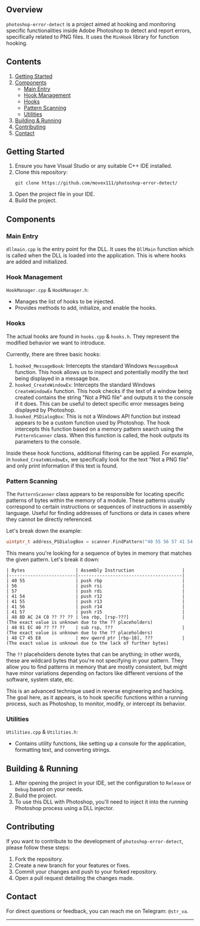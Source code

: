 ## Overview

`photoshop-error-detect` is a project aimed at hooking and monitoring specific functionalities inside Adobe Photoshop to detect and report errors, specifically related to PNG files. It uses the `MinHook` library for function hooking.

## Contents

1. [Getting Started](#getting-started)
2. [Components](#components)
    - [Main Entry](#main-entry)
    - [Hook Management](#hook-management)
    - [Hooks](#hooks)
    - [Pattern Scanning](#pattern-scanning)
    - [Utilities](#utilities)
3. [Building & Running](#building--running)
4. [Contributing](#contributing)
5. [Contact](#contact)
   
## Getting Started

1. Ensure you have Visual Studio or any suitable C++ IDE installed.
2. Clone this repository:
    ```
    git clone https://github.com/movex111/photoshop-error-detect/
    ```
4. Open the project file in your IDE.
5. Build the project.

## Components

### Main Entry

`dllmain.cpp` is the entry point for the DLL. It uses the `DllMain` function which is called when the DLL is loaded into the application. This is where hooks are added and initialized.

### Hook Management

`HookManager.cpp` & `HookManager.h`:
- Manages the list of hooks to be injected.
- Provides methods to add, initialize, and enable the hooks.

### Hooks

The actual hooks are found in `hooks.cpp` & `hooks.h`. They represent the modified behavior we want to introduce.

Currently, there are three basic hooks:

1. `hooked_MessageBoxA`: Intercepts the standard Windows `MessageBoxA` function. This hook allows us to inspect and potentially modify the text being displayed in a message box.
2. `hooked_CreateWindowEx`: Intercepts the standard Windows `CreateWindowEx` function. This hook checks if the text of a window being created contains the string "Not a PNG file" and outputs it to the console if it does. This can be useful to detect specific error messages being displayed by Photoshop.
3. `hooked_PSDialogBox`: This is not a Windows API function but instead appears to be a custom function used by Photoshop. The hook intercepts this function based on a memory pattern search using the `PatternScanner` class. When this function is called, the hook outputs its parameters to the console.

Inside these hook functions, additional filtering can be applied. For example, in `hooked_CreateWindowEx`, we specifically look for the text "Not a PNG file" and only print information if this text is found.

### Pattern Scanning

The `PatternScanner` class appears to be responsible for locating specific patterns of bytes within the memory of a module. These patterns usually correspond to certain instructions or sequences of instructions in assembly language. Useful for finding addresses of functions or data in cases where they cannot be directly referenced.

Let's break down the example:

```cpp
uintptr_t address_PSDialogBox = scanner.FindPattern("40 55 56 57 41 54 41 55 41 56 41 57 48 8D AC 24 C0 ?? ?? ?? 48 81 EC 40 ?? ?? ?? 48 C7 45 E8");
```

This means you're looking for a sequence of bytes in memory that matches the given pattern. Let's break it down:

```
| Bytes                   | Assembly Instruction                  |
|-------------------------|---------------------------------------|
| 40 55                   | push rbp                              |
| 56                      | push rsi                              |
| 57                      | push rdi                              |
| 41 54                   | push r12                              |
| 41 55                   | push r13                              |
| 41 56                   | push r14                              |
| 41 57                   | push r15                              |
| 48 8D AC 24 C0 ?? ?? ?? | lea rbp, [rsp-???]                    | (The exact value is unknown due to the ?? placeholders)
| 48 81 EC 40 ?? ?? ??    | sub rsp, ???                          | (The exact value is unknown due to the ?? placeholders)
| 48 C7 45 E8             | mov qword ptr [rbp-18], ???           | (The exact value is unknown due to the lack of further bytes)
```

The `??` placeholders denote bytes that can be anything; in other words, these are wildcard bytes that you're not specifying in your pattern. They allow you to find patterns in memory that are mostly consistent, but might have minor variations depending on factors like different versions of the software, system state, etc.

This is an advanced technique used in reverse engineering and hacking. The goal here, as it appears, is to hook specific functions within a running process, such as Photoshop, to monitor, modify, or intercept its behavior.
### Utilities

`Utilities.cpp` & `Utilities.h`:
- Contains utility functions, like setting up a console for the application, formatting text, and converting strings.
  
## Building & Running

1. After opening the project in your IDE, set the configuration to `Release` or `Debug` based on your needs.
2. Build the project.
3. To use this DLL with Photoshop, you'll need to inject it into the running Photoshop process using a DLL injector.

## Contributing

If you want to contribute to the development of `photoshop-error-detect`, please follow these steps:

1. Fork the repository.
2. Create a new branch for your features or fixes.
3. Commit your changes and push to your forked repository.
4. Open a pull request detailing the changes made.

## Contact

For direct questions or feedback, you can reach me on Telegram: `@str_va`.

---
